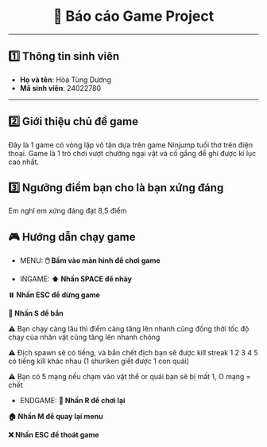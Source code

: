 <h1 align="center">📘 Báo cáo Game Project</h1>

---

## 1️⃣ Thông tin sinh viên

- **Họ và tên**:  Hòa Tùng Dương
- **Mã sinh viên**:  24022780

---

## 2️⃣ Giới thiệu chủ đề game

Đây là 1 game có vòng lặp vô tận dựa trên game Ninjump tuổi thơ trên điện thoại. Game là 1 trò chơi vượt chướng ngại vật và cố gắng để ghi được kỉ lục cao nhất.

## 3️⃣ Ngưỡng điểm bạn cho là bạn xứng đáng

Em nghĩ em xứng đáng đạt 8,5 điểm

## 🎮 Hướng dẫn chạy game

- MENU:
**🖱️ Bấm vào màn hình để chơi game**

- INGAME:
**⬆️ Nhấn SPACE để nhảy**

**⏸️ Nhấn ESC để dừng game**

**🔫 Nhấn S để bắn**

⚠️ Bạn chạy càng lâu thì điểm càng tăng lên nhanh cũng đồng thời tốc độ chạy của nhân vật cũng tăng lên nhanh chóng

⚠️ Địch spawn sẽ có tiếng, và bắn chết địch bạn sẽ được kill streak 1 2 3 4 5 có tiếng kill khác nhau (1 shuriken giết được 1 con quái)

⚠️ Bạn có 5 mạng nếu chạm vào vật thể or quái bạn sẽ bị mất 1, O mạng = chết

- ENDGAME:
**🔁 Nhấn R để chơi lại**

**🏠 Nhấn M để quay lại menu**

**❌ Nhấn ESC để thoát game**


